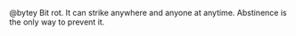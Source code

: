 @bytey Bit rot. It can strike anywhere and anyone at anytime. Abstinence is the only way to prevent it.
